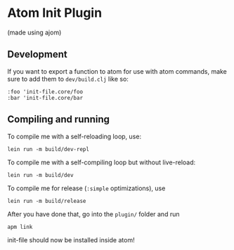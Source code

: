 # Atom Init Plugin


(made using ajom)
## Development

If you want to export a function to atom for use with atom commands, make sure to add them to `dev/build.clj` like so:
```
:foo 'init-file.core/foo
:bar 'init-file.core/bar
```

## Compiling and running

To compile me with a self-reloading loop, use:

```
lein run -m build/dev-repl
```

To compile me with a self-compiling loop but without live-reload:
```
lein run -m build/dev
```

To compile me for release (`:simple` optimizations), use
```
lein run -m build/release
```

After you have done that, go into the `plugin/` folder and run
```
apm link
```

init-file should now be installed inside atom!
